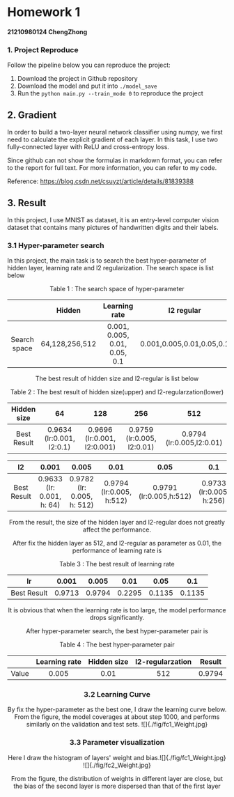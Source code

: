 # Homework 1

#### 21210980124 ChengZhong

### 1. Project Reproduce

Follow the pipeline below you can reproduce the project:

1.  Download the project in Github repository
2. Download the model and put it into `./model_save`
3. Run the `python main.py --train_mode 0` to reproduce the project



## 2. Gradient 

In order to build a two-layer neural network classifier using numpy, we first need to calculate the explicit gradient of each layer. In this task, I use two fully-connected layer with ReLU and cross-entropy loss.

Since github can not show the formulas in markdown format, you can refer to the report for full text.
For more information, you can refer to my code.

Reference: https://blog.csdn.net/csuyzt/article/details/81839388

## 3. Result

In this project, I use MNIST as dataset, it is an entry-level computer vision dataset that contains many pictures of handwritten digits and their labels.

### 3.1 Hyper-parameter search

In this project, the main task is to search the best hyper-parameter of hidden layer, learning rate and l2 regularization. The search space is list below

<center> 
    Table 1 : The search space of hyper-parameter

|              |     Hidden     |         Learning rate         |        l2 regular         |
| :----------: | :------------: | :---------------------------: | :-----------------------: |
| Search space | 64,128,256,512 | 0.001, 0.005, 0.01, 0.05, 0.1 | 0.001,0.005,0.01,0.05,0.1 |

The best result of hidden size and l2-regular is list below

<center> 
    Table 2 : The best result of hidden size(upper) and l2-regularzation(lower)

| Hidden size |            64             |             128             |            256             |            512            |
| :---------: | :-----------------------: | :-------------------------: | :------------------------: | :-----------------------: |
| Best Result | 0.9634 (lr:0.001, l2:0.1) | 0.9696 (lr:0.001, l2:0.001) | 0.9759 (lr:0.005, l2:0.01) | 0.9794 (lr:0.005,l2:0.01) |

|     l2      |           0.001           |           0.005            |           0.01           |          0.05           |           0.1            |
| :---------: | :-----------------------: | :------------------------: | :----------------------: | :---------------------: | :----------------------: |
| Best Result | 0.9633 (lr: 0.001, h: 64) | 0.9782 (lr: 0.005, h: 512) | 0.9794 (lr:0.005, h:512) | 0.9791 (lr:0.005,h:512) | 0.9733 (lr:0.005, h:256) |



From the result, the size of the hidden layer and l2-regular does not greatly affect the performance.

After fix the hidden layer as 512, and l2-regular as parameter as 0.01, the performance of learning rate is

<center> 
    Table 3 : The best result of learning rate

|     lr      | 0.001  | 0.005  |  0.01  |  0.05  |  0.1   |
| :---------: | :----: | :----: | :----: | :----: | :----: |
| Best Result | 0.9713 | 0.9794 | 0.2295 | 0.1135 | 0.1135 |

It is obvious that when the learning rate is too large, the model performance drops significantly.

After hyper-parameter search, the best hyper-parameter pair is 

<center> 
    Table 4 : The best hyper-parameter pair

|       | Learning rate | Hidden size | l2-regularzation | Result |
| :---: | :-----------: | :---------: | :--------------: | :----: |
| Value |     0.005     |    0.01     |       512        | 0.9794 |



### 3.2 Learning Curve

By fix the hyper-parameter as the best one, I draw the learning curve below. From the figure, the model coverages at about step 1000, and performs similarly on the validation and test sets. ![]{./fig/fc1_Weight.jpg}


### 3.3 Parameter visualization

Here I draw the histogram of layers' weight and bias.![]{./fig/fc1_Weight.jpg} ![]{./fig/fc2_Weight.jpg}

From the figure, the distribution of weights in different layer are close, but the bias of the second layer is more dispersed than that of the first layer 
